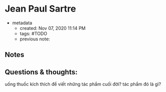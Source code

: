# Jean Paul Sartre

- metadata
	- created: Nov 07, 2020 11:14 PM
	- tags: #TODO 
	- previous note:

## Notes

## Questions & thoughts:
uống thuốc kích thích để viết những tác phẩm cuối đời? tác phẩm đó là gì?


